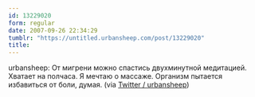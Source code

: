 ```yaml
---
id: 13229020
form: regular
date: 2007-09-26 22:34:29
tumblr: "https://untitled.urbansheep.com/post/13229020"
title:
---
```


<p>urbansheep: От мигрени можно спастись двухминутной медитацией. Хватает на полчаса. Я мечтаю о массаже. Организм пытается избавиться от боли, думая. (via <a href="http://twitter.com/urbansheep/statuses/294974102">Twitter / urbansheep</a>)</p>

